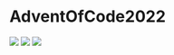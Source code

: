 # AdventOfCode2022

![](https://img.shields.io/badge/day%20📅-21-blue) 
![](https://img.shields.io/badge/stars%20⭐-2-yellow)
![](https://img.shields.io/badge/days%20completed-1-red)

